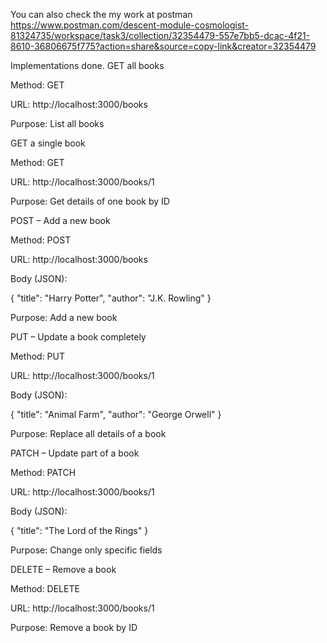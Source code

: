 You can also check the my work at postman
https://www.postman.com/descent-module-cosmologist-81324735/workspace/task3/collection/32354479-557e7bb5-dcac-4f21-8610-36806675f775?action=share&source=copy-link&creator=32354479


Implementations done.
GET all books

Method: GET

URL: http://localhost:3000/books

Purpose: List all books

GET a single book

Method: GET

URL: http://localhost:3000/books/1

Purpose: Get details of one book by ID

POST – Add a new book

Method: POST

URL: http://localhost:3000/books

Body (JSON):

{
  "title": "Harry Potter",
  "author": "J.K. Rowling"
}


Purpose: Add a new book

PUT – Update a book completely

Method: PUT

URL: http://localhost:3000/books/1

Body (JSON):

{
  "title": "Animal Farm",
  "author": "George Orwell"
}


Purpose: Replace all details of a book

PATCH – Update part of a book

Method: PATCH

URL: http://localhost:3000/books/1

Body (JSON):

{
  "title": "The Lord of the Rings"
}


Purpose: Change only specific fields

DELETE – Remove a book

Method: DELETE

URL: http://localhost:3000/books/1

Purpose: Remove a book by ID
